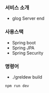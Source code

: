 ### 서비스 소개

-   glog Server end

### 사용스택

-   Spring boot
-   Spring JPA
-   Spring Security


### 명령어

-   ./greldew build

```
npm run dev
```
